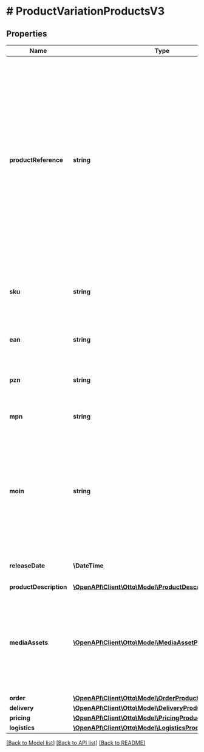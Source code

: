 # # ProductVariationProductsV3

## Properties

Name | Type | Description | Notes
------------ | ------------- | ------------- | -------------
**productReference** | **string** | The productReference groups all variations, that you want to combine into one product. This is not visible to the customer. The productReference can be freely assigned and may consist of maximum 50 characters. You can only use the productReference once within your product catalog. You should therefore use a value that makes sense for all variations of the product and does not refer to any specifics of a particular variation. You will find the product reference, for example, in the product overview in the portal. |
**sku** | **string** | Identifier for a product variation, provided by the partner, must be unique for a partner. It is mandatory and may consist of a maximum of 50 characters. |
**ean** | **string** | External identifier of a product, must be unique in a partner assortment, must not start with a 2. |
**pzn** | **string** | Pharmazentralnummer, a german standard for identifying pharmaceutical products. | [optional]
**mpn** | **string** | Manufacturer part number, may consist of a maximum of 50 characters. | [optional]
**moin** | **string** | Is an identifier, generated by the OTTO marketplace, for a product variation together with the associated content. Is used in the context of \&quot;Wettbewerb am Artikel\&quot; to confirm the content of the existing variation and its correctness and to put the own offer live for this variation. | [optional]
**releaseDate** | **\DateTime** | Date to which the product is released by the manufacturer, e.g. computer games. | [optional]
**productDescription** | [**\OpenAPI\Client\Otto\Model\ProductDescriptionProductsV3**](ProductDescriptionProductsV3.md) |  |
**mediaAssets** | [**\OpenAPI\Client\Otto\Model\MediaAssetProductsV3[]**](MediaAssetProductsV3.md) | A list of media assets describing this product variation. Currently these may only be static images of the types JPG or PNG with a RGB color space. Furthermore the images have to have a minimum size of 500 x 1000 pixel and a maximum width of 4500 pixel. |
**order** | [**\OpenAPI\Client\Otto\Model\OrderProductsV3**](OrderProductsV3.md) |  | [optional]
**delivery** | [**\OpenAPI\Client\Otto\Model\DeliveryProductsV3**](DeliveryProductsV3.md) |  |
**pricing** | [**\OpenAPI\Client\Otto\Model\PricingProductsV3**](PricingProductsV3.md) |  |
**logistics** | [**\OpenAPI\Client\Otto\Model\LogisticsProductsV3**](LogisticsProductsV3.md) |  | [optional]

[[Back to Model list]](../../README.md#models) [[Back to API list]](../../README.md#endpoints) [[Back to README]](../../README.md)

